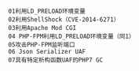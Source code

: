 	01利用LD_PRELOAD环境变量
	02利用ShellShock（CVE-2014-6271）
	03利用Apache Mod CGI
	04 PHP-FPM利用LD_PRELOAD环境变量（同1）
	05攻击PHP-FPM监听端口
	06 Json Serializer UAF
	07具有特定析构函数UAF的PHP7 GC